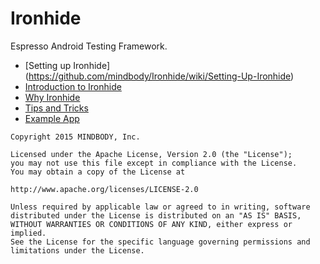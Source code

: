 Ironhide
========

Espresso Android Testing Framework.
* [Setting up Ironhide] (https://github.com/mindbody/Ironhide/wiki/Setting-Up-Ironhide)
* [Introduction to Ironhide](https://github.com/mindbody/Ironhide/wiki/Introduction-to-Ironhide)
* [Why Ironhide](https://github.com/mindbody/Ironhide/wiki/Why-Ironhide%3F)
* [Tips and Tricks](https://github.com/mindbody/Ironhide/wiki/Tips-and-Tricks)
* [Example App](https://github.com/mindbody/Ironhide/wiki/Example-App-with-Ironhide-Use)

```
Copyright 2015 MINDBODY, Inc.

Licensed under the Apache License, Version 2.0 (the "License");
you may not use this file except in compliance with the License.
You may obtain a copy of the License at

http://www.apache.org/licenses/LICENSE-2.0

Unless required by applicable law or agreed to in writing, software
distributed under the License is distributed on an "AS IS" BASIS,
WITHOUT WARRANTIES OR CONDITIONS OF ANY KIND, either express or implied.
See the License for the specific language governing permissions and
limitations under the License.
```

